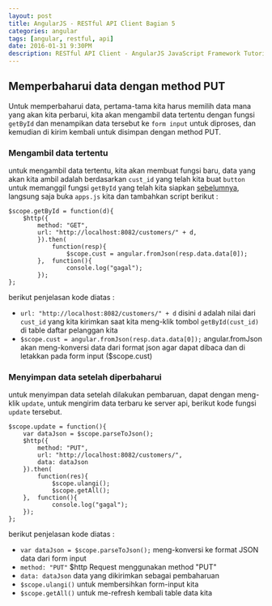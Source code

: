 ```yaml
---
layout: post
title: AngularJS - RESTful API Client Bagian 5
categories: angular
tags: [angular, restful, api]
date: 2016-01-31 9:30PM
description: RESTful API Client - AngularJS JavaScript Framework Tutorial Series
---
```


## Memperbaharui data dengan method PUT ##

Untuk memperbaharui data, pertama-tama kita harus memilih data mana yang akan kita perbarui, kita akan mengambil data tertentu dengan fungsi `getById` dan menampikan data tersebut ke `form input` untuk diproses, dan kemudian di kirim kembali untuk disimpan dengan method PUT.

### Mengambil data tertentu ###

untuk mengambil data tertentu, kita akan membuat fungsi baru, data yang akan kita ambil adalah berdasarkan `cust_id` yang telah kita buat `button` untuk memanggil fungsi `getById` yang telah kita siapkan [sebelumnya](/angular/angularjs-restful-api-client-2), langsung saja buka `apps.js` kita dan tambahkan script berikut :

```
$scope.getById = function(d){
	$http({
		method: "GET",
		url: "http://localhost:8082/customers/" + d,
		}).then(
			function(resp){
				$scope.cust = angular.fromJson(resp.data.data[0]);
		},	function(){
				console.log("gagal");
		});
};
```

berikut penjelasan kode diatas :

- `url: "http://localhost:8082/customers/" + d` disini `d` adalah nilai dari `cust_id` yang kita kirimkan saat kita meng-klik tombol `getById(cust_id)` di table daftar pelanggan kita
- `$scope.cust = angular.fromJson(resp.data.data[0]);` angular.fromJson akan meng-konversi data dari format json agar dapat dibaca dan di letakkan pada form input \($scope.cust\)

### Menyimpan data setelah diperbaharui ###

untuk menyimpan data setelah dilakukan pembaruan, dapat dengan meng-klik `update`, untuk mengirim data terbaru ke server api, berikut kode fungsi `update` tersebut.

```
$scope.update = function(){
	var dataJson = $scope.parseToJson();
	$http({
		method: "PUT",
		url: "http://localhost:8082/customers/",
		data: dataJson
	}).then(
		function(res){
			$scope.ulangi();
			$scope.getAll();
	},	function(){
			console.log("gagal");
	});
};
```

berikut penjelasan kode diatas :

- `var dataJson = $scope.parseToJson();` meng-konversi ke format JSON data dari form input
- `method: "PUT"` $http Request menggunakan method "PUT"
- `data: dataJson` data yang dikirimkan sebagai pembaharuan
- `$scope.ulangi()` untuk membersihkan form-input kita
- `$scope.getAll()` untuk me-refresh kembali table data kita